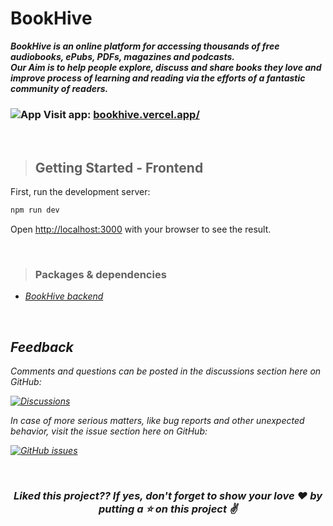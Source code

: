 # BookHive

**_BookHive is an online platform for accessing thousands of free audiobooks, ePubs, PDFs, magazines and podcasts.<br>
Our Aim is to help people explore, discuss and share books they love and improve process of learning and reading via the efforts of a fantastic community of readers._**

### ![App](https://user-images.githubusercontent.com/5663078/161288344-33fa8e03-92ee-46ff-b490-38bf4dd8f379.png#gh-dark-mode-only) Visit app: [bookhive.vercel.app/](https://bookhive.vercel.app//)

<br>

> ## Getting Started - Frontend

First, run the development server:

```bash
npm run dev
```

Open [http://localhost:3000](http://localhost:3000) with your browser to see the result.

<br>

> ### Packages & dependencies

-   [<em>BookHive backend<em>](https://github.com/Bikash-nath/BookHive-backend)

<br>

## Feedback

Comments and questions can be posted in the discussions section here on GitHub:

[![Discussions](https://img.shields.io/badge/discussions-on%20GitHub-green)](https://github.com/Bikash-nath/BookHive/discussions/)

In case of more serious matters, like bug reports and other unexpected behavior, visit the issue section here on GitHub:

[![GitHub issues](https://img.shields.io/github/issues/audiamus/AaxAudioConverter)](https://github.com/Bikash-nath/BookHive/issues)

<br>

<h3 align="center">
Liked this project?? If yes, don't forget to show your love ❤️ by putting a ⭐ on this project ✌️
</h3>
